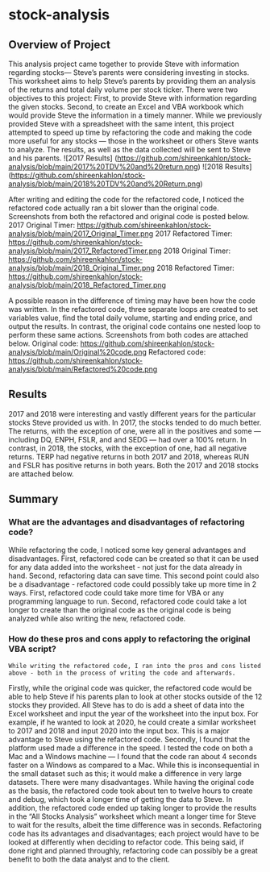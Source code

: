 # stock-analysis

## Overview of Project
This analysis project came together to provide Steve with information regarding stocks— Steve’s parents were considering investing in stocks. This worksheet aims to help Steve’s parents by providing them an analysis of the returns and total daily volume per stock ticker. There were two objectives to this project: First, to provide Steve with information regarding the given stocks. Second, to create an Excel and VBA workbook which would provide Steve the information in a timely manner. While we previously provided Steve with a spreadsheet with the same intent, this project attempted to speed up time by refactoring the code and making the code more useful for any stocks — those in the worksheet or others Steve wants to analyze.  The results, as well as the data collected will be sent to Steve and his parents.
 ![2017 Results] (https://github.com/shireenkahlon/stock-analysis/blob/main/2017%20TDV%20and%20return.png)
     ![2018 Results] (https://github.com/shireenkahlon/stock-analysis/blob/main/2018%20TDV%20and%20Return.png)

After writing and editing the code for the refactored code, I noticed the refactored code actually ran a bit slower than the original code. Screenshots from both the refactored and original code is posted below.
2017 Original Timer: https://github.com/shireenkahlon/stock-analysis/blob/main/2017_Original_Timer.png
2017 Refactored Timer: https://github.com/shireenkahlon/stock-analysis/blob/main/2017_RefactoredTimer.png
2018 Original Timer: https://github.com/shireenkahlon/stock-analysis/blob/main/2018_Original_Timer.png
2018 Refactored Timer: https://github.com/shireenkahlon/stock-analysis/blob/main/2018_Refactored_Timer.png

A possible reason in the difference of timing may have been how the code was written. In the refactored code, three separate loops are created to set variables value, find the total daily volume, starting and ending price, and output the results. In contrast, the original code contains one nested loop to perform these same actions. Screenshots from both codes are attached below.
Original code: https://github.com/shireenkahlon/stock-analysis/blob/main/Original%20code.png
Refactored code: https://github.com/shireenkahlon/stock-analysis/blob/main/Refactored%20code.png


## Results
2017 and 2018 were interesting and vastly different years for the particular stocks Steve provided us with. In 2017, the stocks tended to do much better. The returns, with the exception of one, were all in the positives and some — including DQ, ENPH, FSLR, and and SEDG — had over a 100% return. In contrast, in 2018, the stocks, with the exception of one, had all negative returns. TERP had negative returns in both 2017 and 2018, whereas RUN and FSLR has positive returns in both years. Both the 2017 and 2018 stocks are attached below.

## Summary

  ### What are the advantages and disadvantages of refactoring code?
  While refactoring the code, I noticed some key general advantages and disadvantages. First, refactored code can be created so that it can be used for any data added into the worksheet - not just for the data already in hand. Second, refactoring data can save time. This second point could also be a disadvantage - refactored code could possibly take up more time in 2 ways. First, refactored code could take more time for VBA or any programming language to run. Second, refactored code could take a lot longer to create than the original code as the original code is being analyzed while also writing the new, refactored code.


  ### How do these pros and cons apply to refactoring the original VBA script?
    While writing the refactored code, I ran into the pros and cons listed above - both in the process of writing the code and afterwards. 
Firstly, while the original code was quicker, the refactored code would be able to help Steve if his parents plan to look at other stocks outside of the 12 stocks they provided. All Steve has to do is add a sheet of data into the Excel worksheet and input the year of the worksheet into the input box. For example, if he wanted to look at 2020, he could create a similar worksheet to 2017 and 2018 and input 2020 into the input box. This is a major advantage to Steve using the refactored code. 
    Secondly, I found that the platform used made a difference in the speed. I tested the code on both a Mac and a Windows machine — I found that the code ran about 4 seconds faster on a Windows as compared to a Mac. While this is inconsequential in the small dataset such as this; it would make a difference in very large datasets.
    There were many disadvantages. While having the original code as the basis, the refactored code took about ten to twelve hours to create and debug, which took a longer time of getting the data to Steve. In addition, the refactored code ended up taking longer to provide the results in the “All Stocks Analysis” worksheet which meant a longer time for Steve to wait for the results, albeit the time difference was in seconds. Refactoring code has its advantages and disadvantages; each project would have to be looked at differently when deciding to refactor code. This being said, if done right and planned throughly, refactoring code can possibly be a great benefit to both the data analyst and to the client. 

